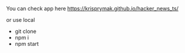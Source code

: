 You can check app here https://krisprymak.github.io/hacker_news_ts/

or use local
- git clone
- npm i
- npm start
